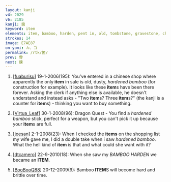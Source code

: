 ```yaml
---
layout: kanji
v4: 2029
v6: 2185
kanji: 箇
keyword: item
elements: item, bamboo, harden, pent in, old, tombstone, gravestone, church, ten, needle, mouth
strokes: 14
image: E7AE87
on-yomi: カ、コ
permalink: /rtk/箇/
prev: 雰
next: 錬
---
```


1) [<a href="http://kanji.koohii.com/profile/fuaburisu">fuaburisu</a>] 19-1-2006(195): You&#039;ve entered in a chinese shop where apparently the only<strong> item</strong> in sale is old, dusty, <em>hardened bamboo</em> (for construction for example). It looks like these<strong> item</strong>s have been there forever. Asking the clerk if anything else is available, he doesn&#039;t understand and instead asks - &quot;Two<strong> item</strong>s? Three<strong> item</strong>s?&quot; (the kanji is a counter for<strong> item</strong>s) - thinking you want to buy something.

2) [<a href="http://kanji.koohii.com/profile/Virtua_Leaf">Virtua_Leaf</a>] 30-1-2008(96): Dragon Quest - You find a <em>hardened bamboo</em> stick, perfect for a weapon, but you can&#039;t pick it up because your<strong> item</strong>s are full.

3) [<a href="http://kanji.koohii.com/profile/joesan">joesan</a>] 2-1-2008(23): When I checked the <strong>items</strong> on the shopping list my wife gave me, I did a double take when i saw <em>hardened bamboo</em>. What the hell kind of<strong> item</strong> is that and what could she want with it?

4) [<a href="http://kanji.koohii.com/profile/dtcamero">dtcamero</a>] 22-9-2010(18): When she saw my <em>BAMBOO HARDEN</em> we became an <strong>ITEM</strong>.

5) [<a href="http://kanji.koohii.com/profile/BooBooQ88">BooBooQ88</a>] 20-12-2009(9): Bamboo<strong> ITEM</strong>S will become hard and brittle over time.

